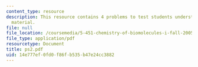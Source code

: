 ```yaml
---
content_type: resource
description: This resource contains 4 problems to test students understanding of course
  material.
file: null
file_location: /coursemedia/5-451-chemistry-of-biomolecules-i-fall-2005/14e777ef0fd0f86fb535b47e24cc3882_ps2.pdf
file_type: application/pdf
resourcetype: Document
title: ps2.pdf
uid: 14e777ef-0fd0-f86f-b535-b47e24cc3882
---
```

